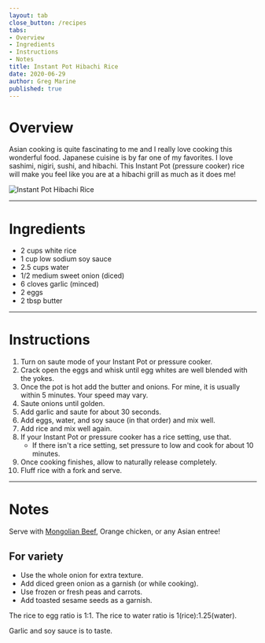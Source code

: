 ```yaml
---
layout: tab
close_button: /recipes
tabs:
- Overview
- Ingredients
- Instructions
- Notes
title: Instant Pot Hibachi Rice
date: 2020-06-29
author: Greg Marine
published: true
---
```


# Overview

Asian cooking is quite fascinating to me and I really love cooking this wonderful food. Japanese cuisine is by far one of my favorites. I love sashimi, nigiri, sushi, and hibachi. This Instant Pot (pressure cooker) rice will make you feel like you are at a hibachi grill as much as it does me!

![Instant Pot Hibachi Rice](/assets/img/collections/recipes/instant-pot-hibachi-rice/instant-pot-hibachi-rice.jpg "Instant Pot Hibachi Rice tastes just like at the restaurant!")

<!--more-->

---

# Ingredients

- 2 cups white rice
- 1 cup low sodium soy sauce
- 2.5 cups water
- 1/2 medium sweet onion (diced)
- 6 cloves garlic (minced)
- 2 eggs
- 2 tbsp butter

---

# Instructions

1. Turn on saute mode of your Instant Pot or pressure cooker.
2. Crack open the eggs and whisk until egg whites are well blended with the yokes.
3. Once the pot is hot add the butter and onions. For mine, it is usually within 5 minutes. Your speed may vary.
4. Saute onions until golden.
5. Add garlic and saute for about 30 seconds.
6. Add eggs, water, and soy sauce (in that order) and mix well.
7. Add rice and mix well again.
8. If your Instant Pot or pressure cooker has a rice setting, use that.
   - If there isn't a rice setting, set pressure to low and cook for about 10 minutes.
9. Once cooking finishes, allow to naturally release completely.
10. Fluff rice with a fork and serve.

---

# Notes

Serve with [Mongolian Beef](/recipes/instant-pot-mongolian-beef), Orange chicken, or any Asian entree!

## For variety
- Use the whole onion for extra texture.
- Add diced green onion as a garnish (or while cooking).
- Use frozen or fresh peas and carrots.
- Add toasted sesame seeds as a garnish.

The rice to egg ratio is 1:1. The rice to water ratio is 1(rice):1.25(water).

Garlic and soy sauce is to taste.